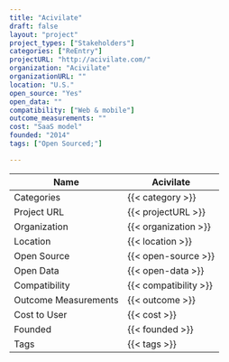 ```yaml
---
title: "Acivilate"
draft: false
layout: "project"
project_types: ["Stakeholders"]
categories: ["ReEntry"]
projectURL: "http://acivilate.com/"
organization: "Acivilate"
organizationURL: ""
location: "U.S."
open_source: "Yes"
open_data: ""
compatibility: ["Web & mobile"]
outcome_measurements: ""
cost: "SaaS model"
founded: "2014"
tags: ["Open Sourced;"]

---
```



Name                    |  Acivilate    
------------------------|----
Categories              | {{< category >}} 
Project URL             | {{< projectURL >}} 
Organization            | {{< organization >}} 
Location                | {{< location >}} 
Open Source             | {{< open-source >}} 
Open Data               | {{< open-data >}} 
Compatibility           | {{< compatibility >}} 
Outcome Measurements    | {{< outcome >}} 
Cost to User            | {{< cost >}} 
Founded                 | {{< founded >}} 
Tags                    | {{< tags >}} 

